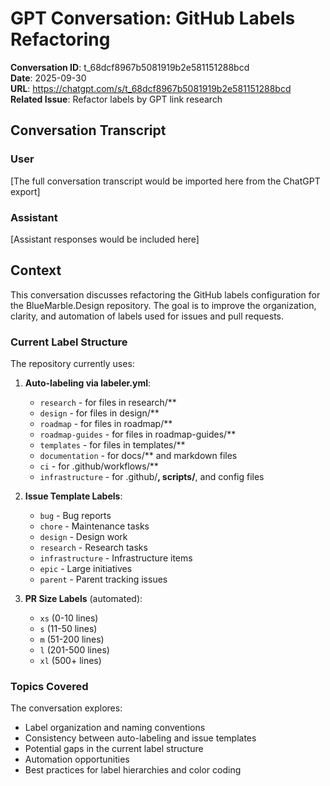 # GPT Conversation: GitHub Labels Refactoring

**Conversation ID**: t_68dcf8967b5081919b2e581151288bcd  
**Date**: 2025-09-30  
**URL**: https://chatgpt.com/s/t_68dcf8967b5081919b2e581151288bcd  
**Related Issue**: Refactor labels by GPT link research

## Conversation Transcript

### User
[The full conversation transcript would be imported here from the ChatGPT export]

### Assistant
[Assistant responses would be included here]

## Context

This conversation discusses refactoring the GitHub labels configuration for the
BlueMarble.Design repository. The goal is to improve the organization, clarity, and automation
of labels used for issues and pull requests.

### Current Label Structure

The repository currently uses:

1. **Auto-labeling via labeler.yml**:
   - `research` - for files in research/**
   - `design` - for files in design/**
   - `roadmap` - for files in roadmap/**
   - `roadmap-guides` - for files in roadmap-guides/**
   - `templates` - for files in templates/**
   - `documentation` - for docs/** and markdown files
   - `ci` - for .github/workflows/**
   - `infrastructure` - for .github/**, scripts/**, and config files

2. **Issue Template Labels**:
   - `bug` - Bug reports
   - `chore` - Maintenance tasks
   - `design` - Design work
   - `research` - Research tasks
   - `infrastructure` - Infrastructure items
   - `epic` - Large initiatives
   - `parent` - Parent tracking issues

3. **PR Size Labels** (automated):
   - `xs` (0-10 lines)
   - `s` (11-50 lines)
   - `m` (51-200 lines)
   - `l` (201-500 lines)
   - `xl` (500+ lines)

### Topics Covered

The conversation explores:
- Label organization and naming conventions
- Consistency between auto-labeling and issue templates
- Potential gaps in the current label structure
- Automation opportunities
- Best practices for label hierarchies and color coding

